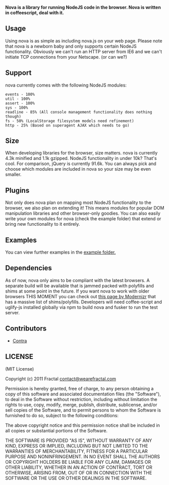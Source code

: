 **Nova is a library for running NodeJS code in the browser. Nova is written in coffeescript, deal with it.**

## Usage

Using nova is as simple as including nova.js on your web page. Please note that nova is a newborn baby and only supports certain NodeJS functionality. Obviously we can't run an HTTP server from IE6 and we can't initiate TCP connections from your Netscape. (or can we?)

## Support

nova currently comes with the following NodeJS modules:

```
events - 100%
util - 100%
assert - 100%
sys - 100%
readline - 85% (All console management functionality does nothing though)
fs - 50% (LocalStorage filesystem models need refinement)
http - 25% (Based on superagent AJAX which needs to go)
```

## Size

When developing libraries for the browser, size matters. nova is currently 4.3k minified and 1.1k gzipped. NodeJS functionality in under 10k? That's cool. For comparison, jQuery is currently 91.6k. You can always pick and choose which modules are included in nova so your size may be even smaller.

## Plugins

Not only does nova plan on mapping most NodeJS functionality to the browser, we also plan on extending it! This means modules for popular DOM manipulation libraries and other browser-only goodies. You can also easily write your own modules for nova (check the example folder) that extend or bring new functionality to it entirely. 

## Examples

You can view further examples in the [example folder.](https://github.com/wearefractal/nova/tree/master/examples)

## Dependencies

As of now, nova only aims to be compliant with the latest browsers. A separate build will be available that is jammed packed with polyfills and shims at some point in the future. If you want nova to work with older browsers THIS MOMENT you can check out [this page by Modernizr](https://github.com/Modernizr/Modernizr/wiki/HTML5-Cross-browser-Polyfills) that has a massive list of shims/polyfills.
Developers will need coffee-script and uglify-js installed globally via npm to build nova and fusker to run the test server.

## Contributors

- [Contra](https://github.com/Contra)

## LICENSE

(MIT License)

Copyright (c) 2011 Fractal <contact@wearefractal.com>

Permission is hereby granted, free of charge, to any person obtaining
a copy of this software and associated documentation files (the
"Software"), to deal in the Software without restriction, including
without limitation the rights to use, copy, modify, merge, publish,
distribute, sublicense, and/or sell copies of the Software, and to
permit persons to whom the Software is furnished to do so, subject to
the following conditions:

The above copyright notice and this permission notice shall be
included in all copies or substantial portions of the Software.

THE SOFTWARE IS PROVIDED "AS IS", WITHOUT WARRANTY OF ANY KIND,
EXPRESS OR IMPLIED, INCLUDING BUT NOT LIMITED TO THE WARRANTIES OF
MERCHANTABILITY, FITNESS FOR A PARTICULAR PURPOSE AND
NONINFRINGEMENT. IN NO EVENT SHALL THE AUTHORS OR COPYRIGHT HOLDERS BE
LIABLE FOR ANY CLAIM, DAMAGES OR OTHER LIABILITY, WHETHER IN AN ACTION
OF CONTRACT, TORT OR OTHERWISE, ARISING FROM, OUT OF OR IN CONNECTION
WITH THE SOFTWARE OR THE USE OR OTHER DEALINGS IN THE SOFTWARE.
